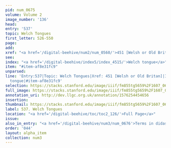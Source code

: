 ```yaml
---
pid: num_0675
volume: Volume 2
image_number: '136'
head: 
entry: '537'
topic: Welch Tongues
first_letter: 526-550
page: 
add: 
xref: "<a href='/digital-beehive/num2/num_0560/'>451 [Welsh or Old Britan]</a>"
see: 
index: "<a href='/digital-beehive/index5/index_4515/'>Welch tongue</a>"
item: "#item-af8e31fc9"
unparsed: 
line: 'Entry:537|Topic: Welch Tongues|Xref: 451 [Welsh or Old Britan]|Index: Welch
  tongue|#item-af8e31fc9'
selection: https://stacks.stanford.edu/image/iiif/fm855tg5659%2F1607_0603/927,3591,2771,413/full/0/default.jpg
full_image: https://stacks.stanford.edu/image/iiif/fm855tg5659%2F1607_0603/full/full/0/default.jpg
annotation_uri: http://dev.llgc.org.uk/annotation/1576254454656
insertion: 
thumbnail: https://stacks.stanford.edu/image/iiif/fm855tg5659%2F1607_0603/927,3591,600,180/250,/0/default.jpg
label: 537. Welch Tongues
location: "<a href='/digital-beehive/toc/toc2_126/'>Full Page</a>"
issue: 
also_in_entry: "<a href='/digital-beehive/num3/num_0676'>Terms in didascalia</a>"
order: '044'
layout: alpha_item
collection: num3
---
```

